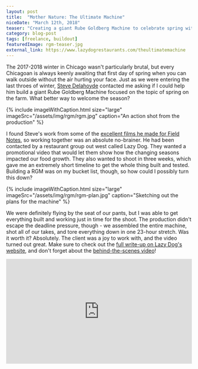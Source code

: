 ```yaml
---
layout: post
title:  "Mother Nature: The Ultimate Machine"
niceDate: "March 12th, 2018"
teaser: "Creating a giant Rube Goldberg Machine to celebrate spring with Lazy Dog Restaurants."
category: blog-post
tags: [freelance, buildout]
featuredImage: rgm-teaser.jpg
external_link: https://www.lazydogrestaurants.com/theultimatemachine
---
```


The 2017-2018 winter in Chicago wasn't particularly brutal, but every Chicagoan is always keenly awaiting that first day of spring when you can walk outside without the air hurting your face. Just as we were entering the last throes of winter, <a href="http://www.thehoyde.com/" target="_new">Steve Delahoyde</a> contacted me asking if I could help him build a giant Rube Goldberg Machine focused on the topic of spring on the farm. What better way to welcome the season?

{% include imageWithCaption.html size="large" imageSrc="/assets/img/rgm/rgm.jpg" caption="An action shot from the production" %}

I found Steve's work from some of the <a href="https://vimeo.com/260596853" target="_new">excellent films he made for Field Notes</a>, so working together was an absolute no-brainer. He had been contacted by a restaurant group out west called Lazy Dog. They wanted a promotional video that would let them show how the changing seasons impacted our food growth. They also wanted to shoot in three weeks, which gave me an extremely short timeline to get the whole thing built and tested. Building a RGM was on my bucket list, though, so how could I possibly turn this down?

{% include imageWithCaption.html size="large" imageSrc="/assets/img/rgm/rgm-plan.jpg" caption="Sketching out the plans for the machine" %}

We were definitely flying by the seat of our pants, but I was able to get everything built and working just in time for the shoot. The production didn't escape the deadline pressure, though - we assembled the entire machine, shot all of our takes, and tore everything down in one 23-hour stretch. Was it worth it? Absolutely. The client was a joy to work with, and the video turned out great. Make sure to check out the <a href="https://www.lazydogrestaurants.com/theultimatemachine" target="_new">full write-up on Lazy Dog's website</a>, and don't forget about the <a href="https://vimeo.com/269765297" target="_new">behind-the-scenes video</a>!

<div style="padding:56.25% 0 0 0;position:relative;"><iframe src="https://player.vimeo.com/video/269759059" style="position:absolute;top:0;left:0;width:100%;height:100%;" frameborder="0" webkitallowfullscreen mozallowfullscreen allowfullscreen></iframe></div><script src="https://player.vimeo.com/api/player.js"></script><br/>
